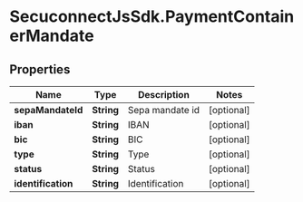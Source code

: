 # SecuconnectJsSdk.PaymentContainerMandate

## Properties
Name | Type | Description | Notes
------------ | ------------- | ------------- | -------------
**sepaMandateId** | **String** | Sepa mandate id | [optional] 
**iban** | **String** | IBAN | [optional] 
**bic** | **String** | BIC | [optional] 
**type** | **String** | Type | [optional] 
**status** | **String** | Status | [optional] 
**identification** | **String** | Identification | [optional] 


